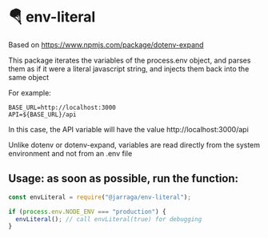 # 🪂 env-literal

Based on https://www.npmjs.com/package/dotenv-expand

This package iterates the variables of the process.env object, and parses them as if it were a literal javascript string, and injects them back into the same object

For example:

```shell
BASE_URL=http://localhost:3000
API=${BASE_URL}/api
```

In this case, the API variable will have the value http://localhost:3000/api

Unlike dotenv or dotenv-expand, variables are read directly from the system environment and not from an .env file

## Usage: as soon as possible, run the function:

```javascript
const envLiteral = require("@jarraga/env-literal");

if (process.env.NODE_ENV === "production") {
  envLiteral(); // call envLiteral(true) for debugging
}
```
